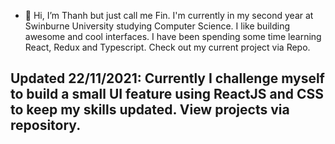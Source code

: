 - 👋 Hi, I’m Thanh but just call me Fin. I'm currently in my second year at Swinburne University studying Computer Science. I like building awesome and 
cool interfaces. I have been spending some time learning React, Redux and Typescript. 
Check out my current project via Repo. 

## Updated 22/11/2021: Currently I challenge myself to build a small UI feature using ReactJS and CSS to keep my skills updated. View projects via repository.

